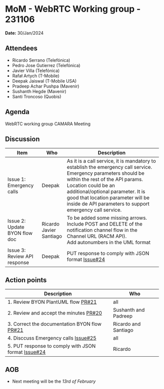 # MoM - WebRTC Working group - 231106

**Date:** 30/Jan/2024

## Attendees

* Ricardo Serrano (Telefónica) 
* Pedro Jose Gutierrez (Telefónica)
* Javier Villa (Telefónica) 
* Rafał Artych (T-Mobile) 
* Deepak Jaiswal (T-Mobile USA) 
* Pradeep Achar Pushpa (Mavenir) 
* Sushanth Hegde (Mavenir)
* Santi Troncoso (Quobis)



## Agenda

WebRTC working group CAMARA Meeting

## Discussion

| Item | Who | Description |
| ---- | --- | ----------- |
|Issue 1: Emergency calls | Deepak | As it is a call service, it is mandatory to establish the emergency call service. Emergency parameters should be within the rest of the API params. Location could be an additional/optional parameter. It is good that location parameter will be inside de API parameters to support emergency call service.|
|Issue 2: Update BYON flow doc | Ricardo <br> Javier <br> Santiago | To be added some missing arrows. Include POST and DELETE of the notification channel flow in the Channel URL (RACM API).<br> Add autonumbers in the UML format
|Issue 3: Review API response | Deepak | PUT response to comply with JSON format [Issue#24](https://github.com/camaraproject/WebRTC/issues/24)



## Action points

| Description | Who | 
| ----------- | --- |
| 1. Review BYON PlantUML flow [PR#21](https://github.com/camaraproject/WebRTC/pull/21) | all|
| 2. Review and accept the minutes [PR#20](https://github.com/camaraproject/WebRTC/pull/20) | Sushanth and Padreep|
| 3. Correct the documentation BYON flow [PR#21](https://github.com/camaraproject/WebRTC/pull/21)| Ricardo and Santiago |
| 4. Disccuss Emergency calls [Issue#25](https://github.com/camaraproject/WebRTC/issues/25)| all |
| 5. PUT response to comply with JSON format [Issue#24](https://github.com/camaraproject/WebRTC/issues/24) | Ricardo |

## AOB

* Next meeting will be the *13rd of February*

